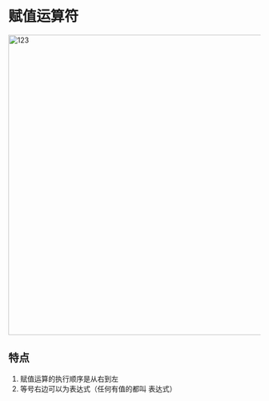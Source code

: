 # 赋值运算符
<img alt="123" height="600" src="F:\gopratice\img\赋值运算符.png" width="1000"/>


## 特点
 
1. 赋值运算的执行顺序是从右到左
2. 等号右边可以为表达式（任何有值的都叫 表达式）